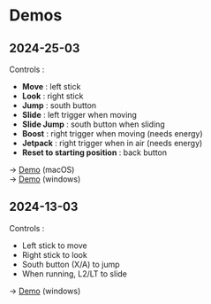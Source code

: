 # Demos

## 2024-25-03
Controls :
- **Move** : left stick
- **Look** : right stick
- **Jump** : south button
- **Slide** : left trigger when moving
- **Slide Jump** : south button when sliding
- **Boost** : right trigger when moving (needs energy)
- **Jetpack** : right trigger when in air (needs energy)
- **Reset to starting position** : back button

→ [Demo](./2024-25-03-demo-mouvements-macOS.zip) (macOS)<br>
→ [Demo](./2024-25-03-demo-mouvements-winOS.zip) (windows)

## 2024-13-03
Controls :
- Left stick to move
- Right stick to look
- South button (X/A) to jump
- When running, L2/LT to slide

→ [Demo](./2024-13-03-demo-mouvements.zip) (windows)